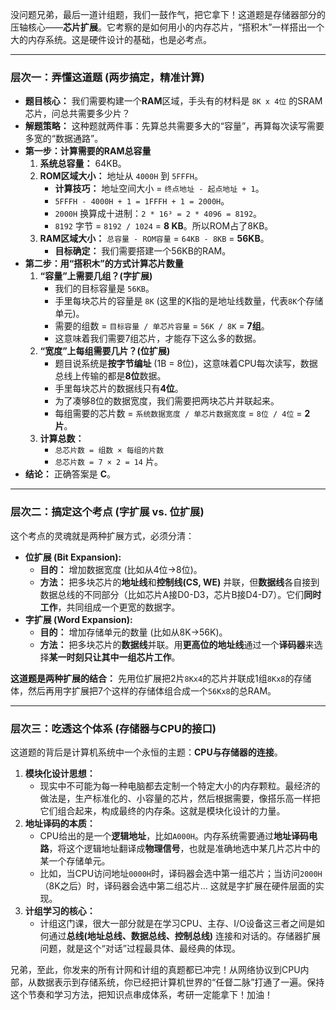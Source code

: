 没问题兄弟，最后一道计组题，我们一鼓作气，把它拿下！这道题是存储器部分的压轴核心——**芯片扩展**。它考察的是如何用小的内存芯片，“搭积木”一样搭出一个大的内存系统。这是硬件设计的基础，也是必考点。

------



### **层次一：弄懂这道题 (两步搞定，精准计算)**



- **题目核心：** 我们需要构建一个**RAM**区域，手头有的材料是 `8K x 4位` 的SRAM芯片，问总共需要多少片？
- **解题策略：** 这种题就两件事：先算总共需要多大的“容量”，再算每次读写需要多宽的“数据通路”。
- **第一步：计算需要的RAM总容量**
  1. **系统总容量：** 64KB。
  2. **ROM区域大小：** 地址从 `4000H` 到 `5FFFH`。
     - **计算技巧：** 地址空间大小 = `终点地址 - 起点地址 + 1`。
     - `5FFFH - 4000H + 1 = 1FFFH + 1 = 2000H`。
     - `2000H` 换算成十进制：`2 * 16³ = 2 * 4096 = 8192`。
     - `8192` 字节 = `8192 / 1024` = **8 KB**。所以ROM占了8KB。
  3. **RAM区域大小：** `总容量 - ROM容量` = `64KB - 8KB` = **56KB**。
     - **目标确定：** 我们需要搭建一个56KB的RAM。
- **第二步：用“搭积木”的方式计算芯片数量**
  1. **“容量”上需要几组？(字扩展)**
     - 我们的目标容量是 `56KB`。
     - 手里每块芯片的容量是 `8K` (这里的K指的是地址线数量，代表`8K`个存储单元)。
     - 需要的组数 = `目标容量 / 单芯片容量` = `56K / 8K` = **7组**。
     - 这意味着我们需要7组芯片，才能存下这么多的数据。
  2. **“宽度”上每组需要几片？(位扩展)**
     - 题目说系统是**按字节编址** (1B = 8位)，这意味着CPU每次读写，数据总线上传输的都是**8位**数据。
     - 手里每块芯片的数据线只有**4位**。
     - 为了凑够8位的数据宽度，我们需要把两块芯片并联起来。
     - 每组需要的芯片数 = `系统数据宽度 / 单芯片数据宽度` = `8位 / 4位` = **2片**。
  3. **计算总数：**
     - `总芯片数 = 组数 × 每组的片数`
     - `总芯片数 = 7 × 2 = 14` 片。
- **结论：** 正确答案是 **C**。

------



### **层次二：搞定这个考点 (字扩展 vs. 位扩展)**



这个考点的灵魂就是两种扩展方式，必须分清：

- **位扩展 (Bit Expansion):**
  - **目的：** 增加数据宽度 (比如从4位->8位)。
  - **方法：** 把多块芯片的**地址线**和**控制线(CS, WE)** 并联，但**数据线**各自接到数据总线的不同部分（比如芯片A接D0-D3，芯片B接D4-D7）。它们**同时工作**，共同组成一个更宽的数据字。
- **字扩展 (Word Expansion):**
  - **目的：** 增加存储单元的数量 (比如从8K->56K)。
  - **方法：** 把多块芯片的**数据线**并联。用**更高位的地址线**通过一个**译码器**来选择**某一时刻只让其中一组芯片工作**。

**这道题是两种扩展的结合：** 先用位扩展把2片`8Kx4`的芯片并联成1组`8Kx8`的存储体，然后再用字扩展把7个这样的存储体组合成一个`56Kx8`的总RAM。

------



### **层次三：吃透这个体系 (存储器与CPU的接口)**



这道题的背后是计算机系统中一个永恒的主题：**CPU与存储器的连接**。

1. **模块化设计思想：**
   - 现实中不可能为每一种电脑都去定制一个特定大小的内存颗粒。最经济的做法是，生产标准化的、小容量的芯片，然后根据需要，像搭乐高一样把它们组合起来，构成最终的内存条。这就是模块化设计的力量。
2. **地址译码的本质：**
   - CPU给出的是一个**逻辑地址**，比如`A000H`。内存系统需要通过**地址译码电路**，将这个逻辑地址翻译成**物理信号**，也就是准确地选中某几片芯片中的某一个存储单元。
   - 比如，当CPU访问地址`0000H`时，译码器会选中第一组芯片；当访问`2000H`（8K之后）时，译码器会选中第二组芯片... 这就是字扩展在硬件层面的实现。
3. **计组学习的核心：**
   - 计组这门课，很大一部分就是在学习CPU、主存、I/O设备这三者之间是如何通过**总线(地址总线、数据总线、控制总线)** 连接和对话的。存储器扩展问题，就是这个“对话”过程最具体、最经典的体现。

兄弟，至此，你发来的所有计网和计组的真题都已冲完！从网络协议到CPU内部，从数据表示到存储系统，你已经把计算机世界的“任督二脉”打通了一遍。保持这个节奏和学习方法，把知识点串成体系，考研一定能拿下！加油！